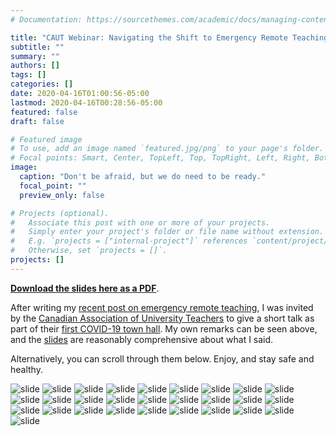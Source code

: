 ```yaml
---
# Documentation: https://sourcethemes.com/academic/docs/managing-content/

title: "CAUT Webinar: Navigating the Shift to Emergency Remote Teaching"
subtitle: ""
summary: ""
authors: []
tags: []
categories: []
date: 2020-04-16T01:00:56-05:00
lastmod: 2020-04-16T00:28:56-05:00
featured: false
draft: false

# Featured image
# To use, add an image named `featured.jpg/png` to your page's folder.
# Focal points: Smart, Center, TopLeft, Top, TopRight, Left, Right, BottomLeft, Bottom, BottomRight.
image:
  caption: "Don't be afraid, but we do need to be ready."
  focal_point: ""
  preview_only: false

# Projects (optional).
#   Associate this post with one or more of your projects.
#   Simply enter your project's folder or file name without extension.
#   E.g. `projects = ["internal-project"]` references `content/project/deep-learning/index.md`.
#   Otherwise, set `projects = []`.
projects: []
---
```


**[Download the slides here as a PDF](webinar_slides.pdf)**.

After writing my [recent post on emergency remote teaching](/post/emergency-remote-teaching-a-post-secondary-reality-check/), I was invited by the [Canadian Association of University Teachers](https://www.caut.ca/) to give a short talk as part of their [first COVID-19 town hall](https://twitter.com/CAUT_ACPPU/status/1250780456511049735). My own remarks can be seen above, and the [slides](webinar_slides.pdf) are reasonably comprehensive about what I said. 

Alternatively, you can scroll through them below. Enjoy, and stay safe and healthy.

![slide](Slide1.png)
![slide](Slide2.png)
![slide](Slide3.png)
![slide](Slide4.png)
![slide](Slide5.png)
![slide](Slide6.png)
![slide](Slide7.png)
![slide](Slide8.png)
![slide](Slide9.png)
![slide](Slide10.png)
![slide](Slide11.png)
![slide](Slide12.png)
![slide](Slide13.png)
![slide](Slide14.png)
![slide](Slide15.png)
![slide](Slide16.png)
![slide](Slide17.png)
![slide](Slide18.png)
![slide](Slide19.png)
![slide](Slide20.png)
![slide](Slide21.png)
![slide](Slide22.png)
![slide](Slide23.png)
![slide](Slide24.png)
![slide](Slide25.png)
![slide](Slide26.png)
![slide](Slide27.png)
![slide](Slide28.png)